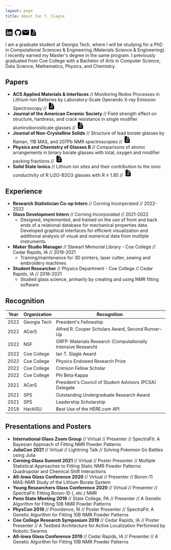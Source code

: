 ```yaml
---
layout: page
title: About Ian T. Slagle
---
```


<a href="https://www.linkedin.com/in/iantslagle/" ><img src="https://raw.githubusercontent.com/ionic-team/ionicons/main/src/svg/logo-linkedin.svg" width="24" height="24" alt="Ionic LinkedIn logo" ></a> <a href="https://github.com/itsgt" ><img src="https://raw.githubusercontent.com/ionic-team/ionicons/main/src/svg/logo-github.svg" width="24" height="24" alt = "Ionic Github logo" ></a><a href="mailto:ian.t.slagle@gmail.com" ><img src="https://raw.githubusercontent.com/ionic-team/ionicons/main/src/svg/mail.svg" width="24" height="24" alt = "Ionic mail logo" ></a><a href="https://scholar.google.com/citations?hl=en&user=aUk0WAkAAAAJ&view_op=list_works&sortby=pubdate" ><img src="https://raw.githubusercontent.com/ionic-team/ionicons/main/src/svg/document-text.svg" width="24" height="24" alt = "Ionic document logo" ></a>

I am a graduate student at Georgia Tech, where I will be studying for a PhD in Computational Sciences & Engineering 
(Materials Science & Engineering). I recently earned my Master's degree in the same program. I previously graduated from Coe College with a Bachelor of Arts in Computer Science, Data Science, Mathematics, Physics, and Chemistry.

## Papers
* **ACS Applied Materials & Interfaces** // Monitoring Redox Processes in Lithium-Ion Batteries by Laboratory-Scale Operando X-ray Emission Spectroscopy // <a href="https://doi.org/10.1021/acsami.3c18424" ><img src="https://raw.githubusercontent.com/ionic-team/ionicons/main/src/svg/document-text.svg" width="24" height="24" alt = "Ionic document logo" ></a>
* **Journal of the American Ceramic Society** // Field strength effect on structure, hardness, and crack resistance in single modifier aluminoborosilicate glasses // <a href="https://doi.org/10.1111/jace.18796" ><img src="https://raw.githubusercontent.com/ionic-team/ionicons/main/src/svg/document-text.svg" width="24" height="24" alt = "Ionic document logo" ></a>
* **Journal of Non-Crystalline Solids** // Structure of lead borate glasses by Raman, 11B MAS, and 207Pb NMR spectroscopies // <a href="https://doi.org/10.1016/j.jnoncrysol.2022.121660" ><img src="https://raw.githubusercontent.com/ionic-team/ionicons/main/src/svg/document-text.svg" width="24" height="24" alt = "Ionic document logo" ></a>
* **Physics and Chemistry of Glasses B** // Comparisons of atomic arrangements in binary borate glasses with total, oxygen and modifier packing fractions // <a href="https://doi.org/10.13036/17533562.62.3.03" ><img src="https://raw.githubusercontent.com/ionic-team/ionicons/main/src/svg/document-text.svg" width="24" height="24" alt = "Ionic document logo" ></a>
* **Solid State Ionics** // Lithium ion sites and their contribution to the ionic conductivity of R Li2O-B2O3 glasses with R ≤ 1.85 // <a href="https://doi.org/10.1016/j.ssi.2020.115530" ><img src="https://raw.githubusercontent.com/ionic-team/ionicons/main/src/svg/document-text.svg" width="24" height="24" alt = "Ionic document logo" ></a>

## Experience

* **Research Statistician Co-op Intern** // Corning Incorporated // 2022-2022
* **Glass Development Intern** // Corning Incorporated // 2021-2022
  * Designed, implemented, and trained on the use of front and back ends of a relational database for mechanical properties data. Developed graphical interfaces for efficient visualization and additional analysis of visual and numerical data from multiple instruments.
* **Maker Studio Manager** // Stewart Memorial Library - Coe College // Cedar Rapids, IA // 2019-2021
  * Training/maintenance for 3D printers, laser cutter, sewing and embroidery machines
* **Student Researcher** // Physics Department - Coe College // Cedar Rapids, IA // 2018-2021
  * Studied glass science, primarily by creating and using NMR fitting software

## Recognition

| Year | Organization  | Recognition  |
|---|---|---|
| 2022  | Georgia Tech | President's Fellowship
| 2022  | ACerS | Alfred R. Cooper Scholars Award, Second Runner-Up
| 2022  |  NSF |  GRFP: Materials Research (Computationally Intensive Research) |
| 2022  | Coe College  |  Ian T. Slagle Award |
| 2022  | Coe College  | Physics Endowed Research Prize  |
| 2022  | Coe College  |  Crimson Fellow Scholar |
| 2022  | Coe College  |  Phi Beta Kappa |
| 2021  | ACerS  | President's Council of Student Advisors (PCSA) Delegate |
| 2021  |  SPS  |  Outstanding Undergraduate Research Award |
| 2021  |  SPS  |  Leadership Scholarship |
| 2019  | HackISU  |  Best Use of the HERE.com API |

## Presentations and Posters

* **International Glass Zoom Group** // Virtual // Presenter // SpectraFit: A Bayesian Approach of Fitting NMR Powder Patterns
* **JuliaCon 2021** // Virtual // Lightning Talk // Solving Pokemon Go Battles using Julia
* **Corning Glass Summit 2021** // Virtual // Poster Presenter // Multiple Statistical Approaches to Fitting Static NMR Powder Patterns: Quadrupolar and Chemical Shift Interactions
* **All-Iowa Glass Conference 2020** // Virtual // Presenter // Boron-11 MAS-NMR Study of the Lithium Borate System
* **Young Researchers Glass Conference 2020** // Virtual // Presenter // SpectraFit: Fitting Boron-10 (, etc.) NMR
* **Penn State Meeting 2019** // State College, PA // Presenter // A Genetic Algorithm for Fitting 10B NMR Powder Patterns
* **PhysCon 2019** // Providence, RI // Poster Presenter // SpectraFit: A Genetic Algorithm for Fitting 10B NMR Powder Patterns
* **Coe College Research Symposium 2019** // Cedar Rapids, IA // Poster Presenter // A Testbed Architecture for Active Localization Performed by Robotic Swarms
* **All-Iowa Glass Conference 2019** // Cedar Rapids, IA // Presenter // A Genetic Algorithm for Fitting 10B NMR Powder Patterns
